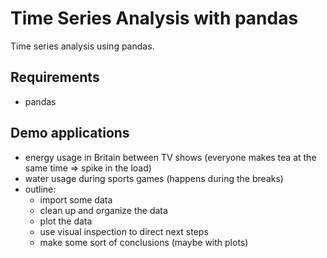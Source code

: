 # Time Series Analysis with pandas
Time series analysis using pandas.

## Requirements
- pandas

## Demo applications
- energy usage in Britain between TV shows (everyone makes tea at the same time => spike in the load)
- water usage during sports games (happens during the breaks)
- outline:
    - import some data
    - clean up and organize the data
    - plot the data
    - use visual inspection to direct next steps
    - make some sort of conclusions (maybe with plots)
